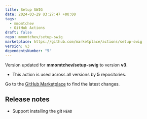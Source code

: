 ```yaml
---
title: Setup SWIG
date: 2024-03-29 03:27:47 +00:00
tags:
  - mmomtchev
  - GitHub Actions
draft: false
repo: mmomtchev/setup-swig
marketplace: https://github.com/marketplace/actions/setup-swig
version: v3
dependentsNumber: "5"
---
```



Version updated for **mmomtchev/setup-swig** to version **v3**.
- This action is used across all versions by **5** repositories.

Go to the [GitHub Marketplace](https://github.com/marketplace/actions/setup-swig) to find the latest changes.

## Release notes

 - Support installing the git `HEAD`
